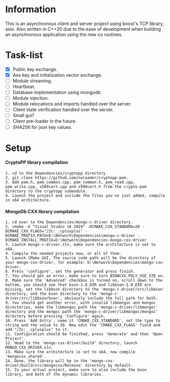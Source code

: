 # Information
This is an asynchronous client and server project using boost's TCP library, asio.
Also written in C++20 due to the ease of development when building an asynchronous application using the new co routines.

# Task-list
- [x] Public key exchange.
- [x] Aes key and initialization vector exchange.
- [ ] Module streaming.
- [ ] Heartbeat.
- [ ] Database implementation using mongodb.
- [ ] Module injection.
- [ ] Module relocations and imports handled over the server.
- [ ] Client state verification handled over the server.
- [ ] Small gui?
- [ ] Client pre-loader in the future.
- [ ] SHA256 for json key values.

# Setup
#### CryptoPP library compilation
```
1. cd to the Dependencies/cryptopp directory.
2. git clone https://github.com/noloader/cryptopp-pem.
3. Add pem.h, pem_common.cpp, pem_common.h, pem_read.cpp, pem_write.cpp, x509cert.cpp and x509cert.h from the crypto-pem directory to the cryptopp submodule.
4. Launch the project and include the files you've just added, compile in x64 architecture.
```

#### MongoDb CXX library compilation
```
1. cd over to the Dependencies/mongo-c-driver directory.
2. cmake -G "Visual Studio 16 2019" -DCMAKE_CXX_STANDARD=20 -DCMAKE_CXX_FLAGS="/Zc:__cplusplus" -DCMAKE_PREFIX_PATH=D:\Network\Dependencies\mongo-c-driver -DCMAKE_INSTALL_PREFIX=D:\Network\Dependencies-mongo-cxx-driver
3. Launch mongo-c-driver.sln, make sure the architecture is set to x64.
4. Compile the needed projects now, or all of them.
5. Launch CMake GUI, The source code path will be the directory of your mongo-cxx-driver, for example: D:\Network\Dependencies\mongo-cxx-driver.
6. Press 'configure', set the generator and press finish.
7. You should get an error, make sure to turn BSONCXX_POLY_USE_STD on.
8. Make sure the 'Advanced' checkbox is turned on, scroll down to the bottom, you should see that bson-1.0_DIR and libbson-1.0_DIR are missing, set the libbson directory to the 'mongo-c-driver/src/libbson' directory, and the bson directory to the 'mongo-c-driver/src/libbson/bson', obviously include the full path for both.
9. You should get another error, with invalid libmongoc and mongoc directories, make the libmongoc path the 'mongo-c-driver/libmongoc' directory and the mongoc path the 'mongo-c-driver/libmongoc/mongoc' directory before pressing 'Configure' again.
10. Press 'Add Entry', name it 'CMAKE_CXX_STANDARD', set the type to string and the value to 20. Now edit the 'CMAKE_CXX_FLAGS' field and add "/Zc:__cplusplus" to it.
11. Configuration should be finished, press 'Generate' and then 'Open Project'.
12. Head to the 'mongo-cxx-driver/build' directory, launch MONGO_CXX_DRIVER.sln.
13. Make sure the architecture is set to x64, now compile 'mongocxx_shared'.
14. Done, the library will be in the 'mongo-cxx-driver/build/src/mongocxx/Release' directory by default.
15. In your actual project, make sure to also include the bson library, and both of the dynamic libraries.
```
